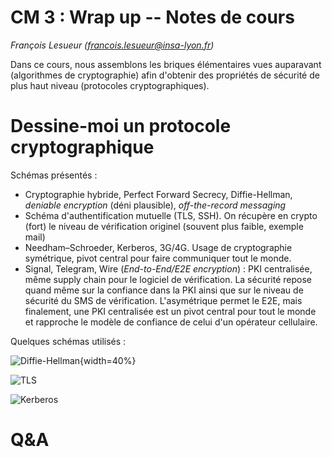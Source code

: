 # CM 3 : Wrap up -- Notes de cours

_François Lesueur ([francois.lesueur@insa-lyon.fr](mailto:francois.lesueur@insa-lyon.fr))_

Dans ce cours, nous assemblons les briques élémentaires vues auparavant (algorithmes de cryptographie) afin d'obtenir des propriétés de sécurité de plus haut niveau (protocoles cryptographiques).

Dessine-moi un protocole cryptographique
========================================

Schémas présentés :

* Cryptographie hybride, Perfect Forward Secrecy, Diffie-Hellman, _deniable encryption_ (déni plausible), _off-the-record messaging_
* Schéma d'authentification mutuelle (TLS, SSH). On récupère en crypto (fort) le niveau de vérification originel (souvent plus faible, exemple mail)
* Needham–Schroeder, Kerberos, 3G/4G. Usage de cryptographie symétrique, pivot central pour faire communiquer tout le monde. 
* Signal, Telegram, Wire (_End-to-End/E2E encryption_) : PKI centralisée, même supply chain pour le logiciel de vérification. La sécurité repose quand même sur la confiance dans la PKI ainsi que sur le niveau de sécurité du SMS de vérification. L'asymétrique permet le E2E, mais finalement, une PKI centralisée est un pivot central pour tout le monde et rapproche le modèle de confiance de celui d'un opérateur cellulaire.

Quelques schémas utilisés :

![Diffie-Hellman](http://www.practicalnetworking.net/wp-content/uploads/2015/11/dh-revised-1024x751.png "Diffie-Hellman"){width=40%}

![TLS](http://rebecca.meritz.com/ggm15/handshake.png "TLS")

![Kerberos](https://upload.wikimedia.org/wikipedia/commons/a/a6/Kerberos-simple.svg "Kerberos")


Q&A
===
